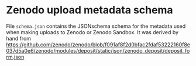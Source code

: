 # Zenodo upload metadata schema

File `schema.json` contains the JSONschema schema for the metadata used when making uploads to Zenodo or Zenodo Sandbox. It was derived by hand from
https://github.com/zenodo/zenodo/blob/f091af8f2d0bfac2fdaf53222160f8e037d5a0e6/zenodo/modules/deposit/static/json/zenodo_deposit/deposit_form.json
